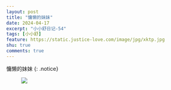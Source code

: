 ```yaml
---
layout: post
title: "慵懒的妹妹"
date: 2024-04-17
excerpt: "小小舒日记-54"
tags: [小小舒]
feature: https://static.justice-love.com/image/jpg/xktp.jpg
shu: true
comments: true
---
```

慵懒的妹妹
{: .notice}
<figure>
    <img src="{{ site.staticUrl }}/xiaoxiaoshu/image/yonglandemeimei.jpg" />
</figure>
